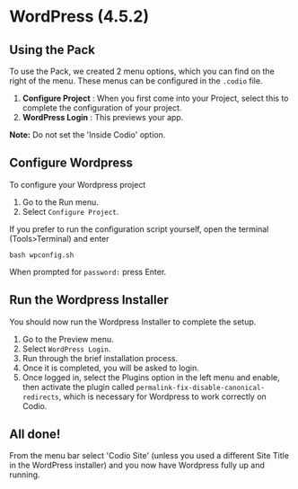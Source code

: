 # WordPress (4.5.2)

## Using the Pack
To use the Pack, we created 2 menu options, which you can find on the right of the menu. These menus can be configured in the `.codio` file.

1. **Configure Project** : When you first come into your Project, select this to complete the configuration of your project.
1. **WordPress Login** : This previews your app. 

**Note:** Do not set the 'Inside Codio' option.

## Configure Wordpress
To configure your Wordpress project

1. Go to the Run menu.
1. Select `Configure Project`.

If you prefer to run the configuration script yourself, open the terminal (Tools>Terminal) and enter

    bash wpconfig.sh

When prompted for `password:` press Enter.

## Run the Wordpress Installer
You should now run the Wordpress Installer to complete the setup.

1. Go to the Preview menu.
1. Select `WordPress Login`.
1. Run through the brief installation process.
1. Once it is completed, you will be asked to login.
1. Once logged in, select the Plugins option in the left menu and enable, then activate the plugin called `permalink-fix-disable-canonical-redirects`, which is necessary for Wordpress to work correctly on Codio.


## All done!
From the menu bar select 'Codio Site' (unless you used a different Site Title in the WordPress installer) and you now have Wordpress fully up and running.


 